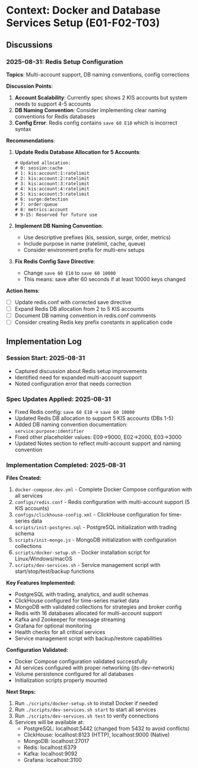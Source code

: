# Context: Docker and Database Services Setup (E01-F02-T03)

## Discussions

### 2025-08-31: Redis Setup Configuration
**Topics**: Multi-account support, DB naming conventions, config corrections

**Discussion Points**:
1. **Account Scalability**: Currently spec shows 2 KIS accounts but system needs to support 4-5 accounts
2. **DB Naming Convention**: Consider implementing clear naming conventions for Redis databases
3. **Config Error**: Redis config contains `save 60 E10` which is incorrect syntax

**Recommendations**:
1. **Update Redis Database Allocation for 5 Accounts**:
   ```
   # Updated allocation:
   # 0: session:cache
   # 1: kis:account:1:ratelimit
   # 2: kis:account:2:ratelimit
   # 3: kis:account:3:ratelimit
   # 4: kis:account:4:ratelimit
   # 5: kis:account:5:ratelimit
   # 6: surge:detection
   # 7: order:queue
   # 8: metrics:account
   # 9-15: Reserved for future use
   ```

2. **Implement DB Naming Convention**:
   - Use descriptive prefixes (kis, session, surge, order, metrics)
   - Include purpose in name (ratelimit, cache, queue)
   - Consider environment prefix for multi-env setups

3. **Fix Redis Config Save Directive**:
   - Change `save 60 E10` to `save 60 10000`
   - This means: save after 60 seconds if at least 10000 keys changed

**Action Items**:
- [ ] Update redis.conf with corrected save directive
- [ ] Expand Redis DB allocation from 2 to 5 KIS accounts
- [ ] Document DB naming convention in redis.conf comments
- [ ] Consider creating Redis key prefix constants in application code

## Implementation Log

### Session Start: 2025-08-31
- Captured discussion about Redis setup improvements
- Identified need for expanded multi-account support
- Noted configuration error that needs correction

### Spec Updates Applied: 2025-08-31
- Fixed Redis config: `save 60 E10` → `save 60 10000`
- Updated Redis DB allocation to support 5 KIS accounts (DBs 1-5)
- Added DB naming convention documentation: `service:purpose:identifier`
- Fixed other placeholder values: E09→9000, E02→2000, E03→3000
- Updated Notes section to reflect multi-account support and naming convention

### Implementation Completed: 2025-08-31
**Files Created:**
1. `docker-compose.dev.yml` - Complete Docker Compose configuration with all services
2. `configs/redis.conf` - Redis configuration with multi-account support (5 KIS accounts)
3. `configs/clickhouse-config.xml` - ClickHouse configuration for time-series data
4. `scripts/init-postgres.sql` - PostgreSQL initialization with trading schema
5. `scripts/init-mongo.js` - MongoDB initialization with configuration collections
6. `scripts/docker-setup.sh` - Docker installation script for Linux/Windows/macOS
7. `scripts/dev-services.sh` - Service management script with start/stop/test/backup functions

**Key Features Implemented:**
- PostgreSQL with trading, analytics, and audit schemas
- ClickHouse configured for time-series market data
- MongoDB with validated collections for strategies and broker config
- Redis with 16 databases allocated for multi-account support
- Kafka and Zookeeper for message streaming
- Grafana for optional monitoring
- Health checks for all critical services
- Service management script with backup/restore capabilities

**Configuration Validated:**
- Docker Compose configuration validated successfully
- All services configured with proper networking (jts-dev-network)
- Volume persistence configured for all databases
- Initialization scripts properly mounted

**Next Steps:**
1. Run `./scripts/docker-setup.sh` to install Docker if needed
2. Run `./scripts/dev-services.sh start` to start all services
3. Run `./scripts/dev-services.sh test` to verify connections
4. Services will be available at:
   - PostgreSQL: localhost:5442 (changed from 5432 to avoid conflicts)
   - ClickHouse: localhost:8123 (HTTP), localhost:9000 (Native)
   - MongoDB: localhost:27017
   - Redis: localhost:6379
   - Kafka: localhost:9092
   - Grafana: localhost:3100
